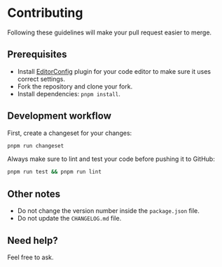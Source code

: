 # Contributing

Following these guidelines will make your pull request easier to merge.

## Prerequisites

- Install [EditorConfig](http://editorconfig.org/) plugin for your code editor to make sure it uses correct settings.
- Fork the repository and clone your fork.
- Install dependencies: `pnpm install`.

## Development workflow

First, create a changeset for your changes:

```bash
pnpm run changeset
```

Always make sure to lint and test your code before pushing it to GitHub:

```bash
pnpm run test && pnpm run lint
```

## Other notes

- Do not change the version number inside the `package.json` file.
- Do not update the `CHANGELOG.md` file.

## Need help?

Feel free to ask.
